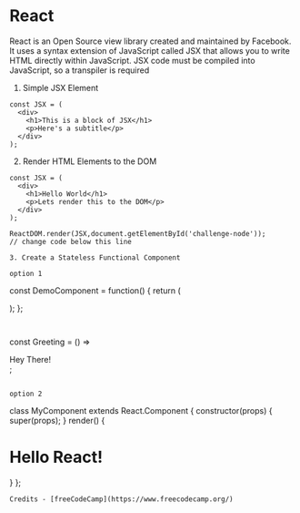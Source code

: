 # React

React is an Open Source view library created and maintained by Facebook. It uses a syntax extension of JavaScript called JSX that allows you to write HTML directly within JavaScript. JSX code must be compiled into JavaScript, so a transpiler is required


1. Simple JSX Element

```
const JSX = (
  <div>
    <h1>This is a block of JSX</h1>
    <p>Here's a subtitle</p>
  </div>
); 
```

2. Render HTML Elements to the DOM

```
const JSX = (
  <div>
    <h1>Hello World</h1>
    <p>Lets render this to the DOM</p>
  </div>
);

ReactDOM.render(JSX,document.getElementById('challenge-node'));
// change code below this line

3. Create a Stateless Functional Component

option 1
```
const DemoComponent = function() {
  return (
    <div className='customClass' />
  );
};
```


```
const Greeting = () => <div>Hey There!</div>;
```

option 2
```
class MyComponent extends React.Component {
  constructor(props) {
    super(props);
  }
  render() {
    <div><h1>Hello React!</h1></div>
  }
};
```
Credits - [freeCodeCamp](https://www.freecodecamp.org/)